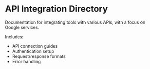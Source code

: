 # API Integration Directory

Documentation for integrating tools with various APIs, with a focus on Google services.

Includes:

- API connection guides
- Authentication setup
- Request/response formats
- Error handling
